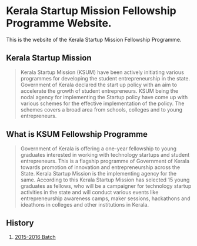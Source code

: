# Kerala Startup Mission Fellowship Programme Website.
This is the website of the Kerala Startup Mission Fellowship Programme.

## Kerala Startup Mission
> Kerala Startup Mission (KSUM) have been actively initiating various programmes for developing the student entrepreneurship in the state. Government of Kerala declared the start up policy with an aim to accelerate the growth of student entrepreneurs. KSUM being the nodal agency for implementing the Startup policy have come up with various schemes for the effective implementation of the policy. The schemes covers a broad area from schools, colleges and to young entrepreneurs.

## What is KSUM Fellowship Programme

> Government of Kerala is offering a one-year fellowship to young graduates interested in working with technology startups and student entrepreneurs. This is a flagship programme of Government of Kerala towards promotion of innovation and entrepreneurship across the State. Kerala Startup Mission is the implementing agency for the same. According to this Kerala Startup Mission has selected 15 young graduates as fellows, who will be a campaigner for technology startup activities in the state and will conduct various events like entrepreneurship awareness camps, maker sessions, hackathons and ideathons in colleges and other institutions in Kerala.

## History

1. [2015-2016 Batch](https://startupmission.kerala.gov.in/fellows)

